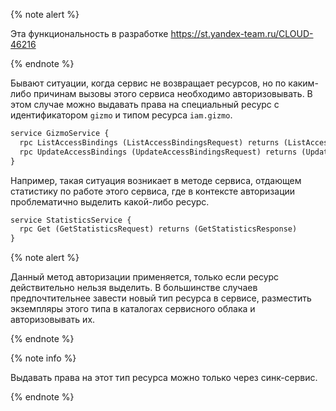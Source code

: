{% note alert %}

Эта функциональность в разработке https://st.yandex-team.ru/CLOUD-46216

{% endnote %}

Бывают ситуации, когда сервис не возвращает ресурсов, но по каким-либо причинам вызовы этого сервиса необходимо
авторизовывать. В этом случае можно выдавать права на специальный ресурс с идентификатором `gizmo` и типом ресурса
`iam.gizmo`.

```proto
service GizmoService {
  rpc ListAccessBindings (ListAccessBindingsRequest) returns (ListAccessBindingsResponse)
  rpc UpdateAccessBindings (UpdateAccessBindingsRequest) returns (UpdateAccessBindingsResponse)
}
```

Например, такая ситуация возникает в методе сервиса, отдающем статистику по работе этого сервиса, где в контексте
авторизации проблематично выделить какой-либо ресурс.

```proto
service StatisticsService {
  rpc Get (GetStatisticsRequest) returns (GetStatisticsResponse)
}
```

{% note alert %}

Данный метод авторизации применяется, только если ресурс действительно нельзя выделить. В большинстве случаев
предпочтительнее завести новый тип ресурса в сервисе, разместить экземпляры этого типа в каталогах сервисного облака и
авторизовывать их.

{% endnote %}

{% note info %}

Выдавать права на этот тип ресурса можно только через синк-сервис.

{% endnote %}
